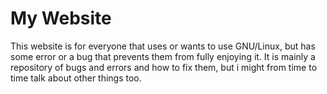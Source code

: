 # My Website

This website is for everyone that uses or wants to use GNU/Linux, but has some
error or a bug that prevents them from fully enjoying it.
It is mainly a repository of bugs and errors and how to fix them, but i might from time to time talk about other things too.
